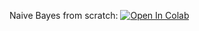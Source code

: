 Naive Bayes from scratch:
[![Open In Colab](https://colab.research.google.com/assets/colab-badge.svg)](https://colab.research.google.com/github/ml-mipt/ml-mipt/blob/basic_s20/week0_01_org_kNN_and_Naive_Bayes/week0_01_naive_bayes_refined.ipynb)
